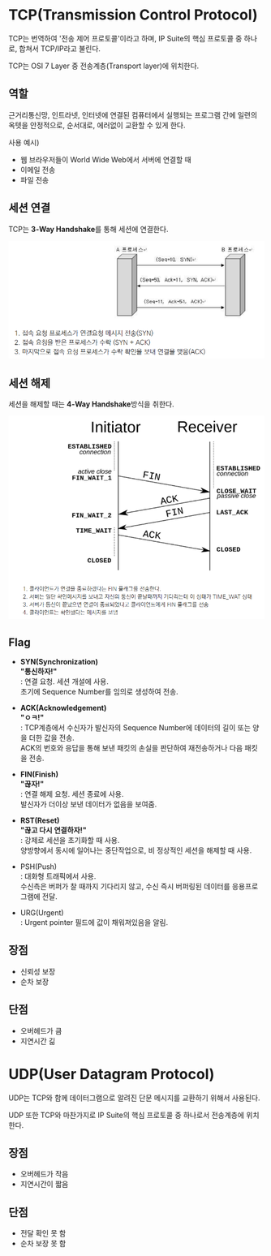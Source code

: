 # TCP(Transmission Control Protocol)
TCP는 번역하여 '전송 제어 프로토콜'이라고 하며, IP Suite의 핵심 프로토콜 중 하나로, 합쳐서 TCP/IP라고 불린다.

TCP는 OSI 7 Layer 중 전송계층(Transport layer)에 위치한다.

## 역할
근거리통신망, 인트라넷, 인터넷에 연결된 컴퓨터에서 실행되는 프로그램 간에 일련의 옥텟을 안정적으로, 순서대로, 에러없이 교환할 수 있게 한다.

사용 예시)
- 웹 브라우저들이 World Wide Web에서 서버에 연결할 때
- 이메일 전송
- 파일 전송

## 세션 연결
TCP는 **3-Way Handshake**를 통해 세션에 연결한다.

![3-way_handshake](../assets/images/3-way_handshake.png)

## 세션 해제
세션을 해제할 때는 **4-Way Handshake**방식을 취한다.

![4-way_handshake](../assets/images/4-way_handshake.png)

## Flag
- **SYN(Synchronization)**\
    **"통신하자!"**\
    : 연결 요청. 세션 개설에 사용.\
    초기에 Sequence Number를 임의로 생성하여 전송.

- **ACK(Acknowledgement)**\
    **"ㅇㅋ!"**\
    : TCP계층에서 수신자가 발신자의 Sequence Number에 데이터의 길이 또는 양을 더한 값을 전송.\
    ACK의 번호와 응답을 통해 보낸 패킷의 손실을 판단하여 재전송하거나 다음 패킷을 전송.

- **FIN(Finish)**\
    **"끊자!"**\
    : 연결 해제 요청. 세션 종료에 사용.\
    발신자가 더이상 보낸 데이터가 없음을 보여줌.

- **RST(Reset)**\
    **"끊고 다시 연결하자!"**\
    : 강제로 세션을 초기화할 때 사용.\
    양방향에서 동시에 일어나는 중단작업으로, 비 정상적인 세션을 해제할 때 사용.

- PSH(Push)\
    : 대화형 트래픽에서 사용.\
    수신측은 버퍼가 찰 때까지 기다리지 않고, 수신 즉시 버퍼링된 데이터를 응용프로그램에 전달.

- URG(Urgent)\
    : Urgent pointer 필드에 값이 채워져있음을 알림.

## 장점
- 신뢰성 보장
- 순차 보장
## 단점
- 오버헤드가 큼
- 지연시간 긺


# UDP(User Datagram Protocol)
UDP는 TCP와 함께 데이터그램으로 알려진 단문 메시지를 교환하기 위해서 사용된다.

UDP 또한 TCP와 마찬가지로 IP Suite의 핵심 프로토콜 중 하나로서 전송계층에 위치한다.

## 장점
- 오버헤드가 작음
- 지연시간이 짧음

## 단점
- 전달 확인 못 함
- 순차 보장 못 함
